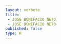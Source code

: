 ```yaml
---
layout: verbete
title:
 - JOSE BONIFACIO NETO
 - JOSÉ BONIFÁCIO NETO
published: false
type: R
---
```


